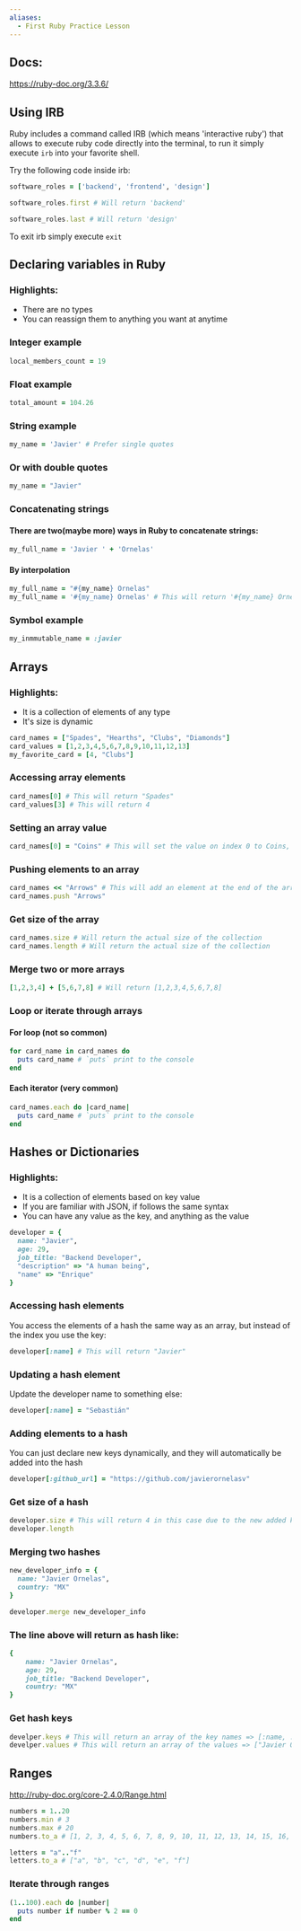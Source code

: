 ```yaml
---
aliases:
  - First Ruby Practice Lesson
---
```

## Docs:
https://ruby-doc.org/3.3.6/

## Using IRB
Ruby includes a command called IRB (which means 'interactive ruby') that allows to execute ruby code directly into the terminal, to run it simply execute `irb` into your favorite shell.

Try the following code inside irb:

```ruby
software_roles = ['backend', 'frontend', 'design']

software_roles.first # Will return 'backend'

software_roles.last # Will return 'design'
```

To exit irb simply execute `exit`
## Declaring variables in Ruby
### Highlights:

- There are no types
- You can reassign them to anything you want at anytime

### Integer example

```ruby
local_members_count = 19
```

### Float example

```ruby
total_amount = 104.26
```

### String example

```ruby
my_name = 'Javier' # Prefer single quotes
```

### Or with double quotes

```ruby
my_name = "Javier"
```

### Concatenating strings
#### There are two(maybe more) ways in Ruby to concatenate strings:

```ruby
my_full_name = 'Javier ' + 'Ornelas'
```

#### By interpolation

```ruby
my_full_name = "#{my_name} Ornelas"
my_full_name = '#{my_name} Ornelas' # This will return '#{my_name} Ornelas', as the interpolation does not work with simple quotes
```

### Symbol example

```ruby
my_inmmutable_name = :javier
```

## Arrays
### Highlights:

- It is a collection of elements of any type
- It's size is dynamic

```ruby
card_names = ["Spades", "Hearths", "Clubs", "Diamonds"]
card_values = [1,2,3,4,5,6,7,8,9,10,11,12,13]
my_favorite_card = [4, "Clubs"]
```

### Accessing array elements

```ruby
card_names[0] # This will return "Spades"
card_values[3] # This will return 4
```

### Setting an array value

```ruby
card_names[0] = "Coins" # This will set the value on index 0 to Coins, so Spades is going to be substituted
```

### Pushing elements to an array

```ruby
card_names << "Arrows" # This will add an element at the end of the array with the value of "Arrows"
card_names.push "Arrows"
```

### Get size of the array

```ruby
card_names.size # Will return the actual size of the collection
card_names.length # Will return the actual size of the collection
```

### Merge two or more arrays

```ruby
[1,2,3,4] + [5,6,7,8] # Will return [1,2,3,4,5,6,7,8]
```

### Loop or iterate through arrays
#### For loop (not so common)

```ruby
for card_name in card_names do
  puts card_name # `puts` print to the console
end
```

#### Each iterator (very common)

```ruby
card_names.each do |card_name|
  puts card_name # `puts` print to the console
end
```

## Hashes or Dictionaries
### Highlights:

- It is a collection of elements based on key value
- If you are familiar with JSON, if follows the same syntax
- You can have any value as the key, and anything as the value

```ruby
developer = {
  name: "Javier",
  age: 29,
  job_title: "Backend Developer",
  "description" => "A human being",
  "name" => "Enrique"
}
```

### Accessing hash elements
You access the elements of a hash the same way as an array, but instead of the index you use the key:
 
```ruby
developer[:name] # This will return "Javier"
```

### Updating a hash element
Update the developer name to something else:

```ruby
developer[:name] = "Sebastián"
```

### Adding elements to a hash
You can just declare new keys dynamically, and they will automatically be added into the hash

```ruby
developer[:github_url] = "https://github.com/javierornelasv"
```

### Get size of a hash

```ruby
developer.size # This will return 4 in this case due to the new added key
developer.length
```

### Merging two hashes

```ruby
new_developer_info = {
  name: "Javier Ornelas",
  country: "MX"
}
```

```ruby
developer.merge new_developer_info
```
### The line above will return as hash like:

```ruby
{
	name: "Javier Ornelas",
	age: 29,
	job_title: "Backend Developer",
	country: "MX"
}
```

### Get hash keys

```ruby
develper.keys # This will return an array of the key names => [:name, :age, :job_title, :country]
develper.values # This will return an array of the values => ["Javier Ornelas", 29, "Backend Developer", "MX"]
```

## Ranges
http://ruby-doc.org/core-2.4.0/Range.html

```ruby
numbers = 1..20
numbers.min # 3
numbers.max # 20
numbers.to_a # [1, 2, 3, 4, 5, 6, 7, 8, 9, 10, 11, 12, 13, 14, 15, 16, 17, 18, 19, 20]
```

```ruby
letters = "a".."f"
letters.to_a # ["a", "b", "c", "d", "e", "f"]
```

### Iterate through ranges

```ruby
(1..100).each do |number|
  puts number if number % 2 == 0
end
```